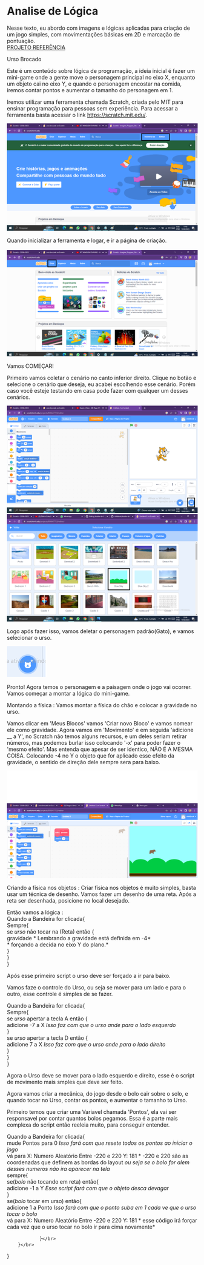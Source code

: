 # <h1>Analise de Lógica</h1>
Nesse texto, eu abordo com imagens e lógicas aplicadas para criação de um jogo simples, com movimentações básicas em 2D e marcação de pontuação.</br>
<a href="https://scratch.mit.edu/projects/806257361/">PROJETO REFERÊNCIA</a>

Urso Brocado

Este é um conteúdo sobre lógica de programação, a ideia inicial é fazer um mini-game onde a gente move o personagem principal
no eixo X, enquanto um objeto cai no eixo Y, e quando o personagem encostar na comida, iremos contar pontos e aumentar o
tamanho do personagem em 1.

Iremos utilizar uma ferramenta chamada Scratch, criada pelo MIT para ensinar programação para pessoas sem experiência.
Para acessar a ferramenta basta acessar o link https://scratch.mit.edu/.

<img src="https://github.com/shildbrok/Analise-de-L-gica/blob/main/image.png" alt="alternatetext">

Quando inicializar a ferramenta e logar, e ir a página de criação.

<img src="https://github.com/shildbrok/Analise-de-L-gica/blob/main/image1.png" alt="alternatetext">

Vamos COMEÇAR!

Primeiro vamos coletar o cenário no canto inferior direito. Clique no botão e selecione o cenário que deseja, eu acabei escolhendo
esse cenário. Porém caso você esteje testando em casa pode fazer com qualquer um desses cenários.

<img src="https://github.com/shildbrok/Analise-de-L-gica/blob/main/image3.png" alt="alternatetext">

<img src="https://github.com/shildbrok/Analise-de-L-gica/blob/main/image5.png" alt="alternatetext">

Logo após fazer isso, vamos deletar o personagem padrão(Gato), e vamos selecionar o urso.

<img src="https://github.com/shildbrok/Analise-de-L-gica/blob/main/image4.png" alt="alternatetext">

Pronto! Agora temos o personagem e a paisagem onde o jogo vai ocorrer. Vamos começar a montar a lógica do mini-game.

Montando a física : Vamos montar a física do chão e colocar a gravidade no urso.

Vamos clicar em 'Meus Blocos' vamos 'Criar novo Bloco' e vamos nomear ele como gravidade. Agora vamos em 'Movimento' e em 
seguida 'adicione __ a Y', no Scratch não temos alguns recursos, e um deles seriam retirar números, mas podemos burlar isso
colocando '-x' para poder fazer o 'mesmo efeito'. Mas entenda que apesar de ser identico, NÃO É A MESMA COISA.
Colocando -4 no Y o objeto que for aplicado esse efeito da gravidade, o sentido de direção dele sempre sera para baixo.

<img src="https://github.com/shildbrok/Analise-de-L-gica/blob/main/image8.png" alt="alternatetext">

Criando a física nos objetos : Criar física nos objetos é muito simples, basta usar um técnica de desenho.
Vamos fazer um desenho de uma reta. Após a reta ser desenhada, posicione no local desejado.

Então vamos a lógica :</br> 
Quando a Bandeira for clicada{</br>
        Sempre{</br>
                se *urso* não tocar na (Reta) então {</br>
                gravidade * Lembrando a gravidade está definida em -4*</br>
                          * forçando a decida no eixo Y do plano.*</br>
                }</br>
        }</br>
}</br>

Após esse primeiro script o urso deve ser forçado a ir para baixo.

Vamos faze o controle do Urso, ou seja se mover para um lado e para o outro, esse controle é simples de se fazer.

Quando a Bandeira for clicada{</br>
        Sempre{</br>
                se *urso* apertar a tecla A então {</br>
                adicione -7 a X *Isso faz com que o urso ande para o lado esquerdo*</br>
                }</br>
                se *urso* apertar a tecla D então {</br>
                adicione 7 a X *Isso faz com que o urso ande para o lado direito*</br>
                }</br>
        }</br>
}</br>

Agora o Urso deve se mover para o lado esquerdo e direito, esse é o script de movimento mais smples que deve ser feito.

Agora vamos criar a mecânica, do jogo desde o bolo cair sobre o solo, e quando tocar no Urso, contar os pontos, e aumentar
o tamanho to Urso.

Primeiro temos que criar uma Variavel chamada 'Pontos', ela vai ser responsavel por contar quantos bolos pegamos.
Essa é a parte mais complexa do script então reeleia muito, para conseguir entender.</br>

Quando a Bandeira for clicada{</br>
        mude Pontos para 0 *Isso fará com que resete todos os pontos ao iniciar o jogo*</br>
        vá para X: Numero Aleatório Entre -220 e 220 Y: 181 * -220 e 220 são as coordenadas que definem as bordas do layout
                                                            *ou seja se o bolo for alem desses numeros não ira aparecer na tela*</br>
        sempre{</br>
                se(*bolo* não tocando em reta) então{</br>
                adicione -1 a Y *Esse script fará com que o objeto desca devagar*</br>
                }</br>
                se(*bolo* tocar em urso) então{</br>
                        adicione 1 a Ponto *Isso fará com que o ponto suba em 1 cada ve que o urso tocar o bolo*</br>
                        vá para X: Numero Aleatório Entre -220 e 220 Y: 181 * esse código irá forçar cada vez que o urso tocar no bolo ir para cima novamente*</br>

                }</br>
        }</br>
}</br>
